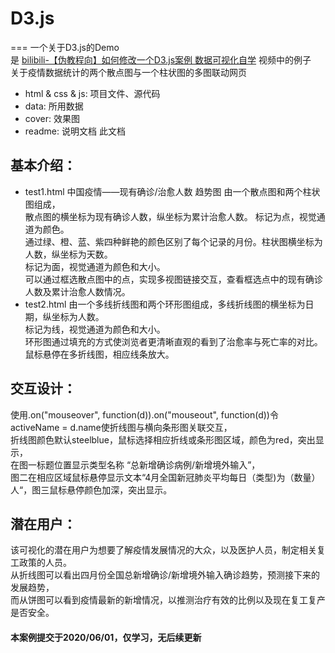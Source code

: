 # D3.js
===
一个关于D3.js的Demo  
是 [bilibili-【伪教程向】如何修改一个D3.js案例 数据可视化自学](https://www.bilibili.com/video/BV1Vv41167iX?spm_id_from=333.999.0.0) 视频中的例子  
关于疫情数据统计的两个散点图与一个柱状图的多图联动网页  

* html & css & js: 项目文件、源代码
* data: 所用数据
* cover: 效果图
* readme: 说明文档 此文档

基本介绍：
---
* test1.html 中国疫情——现有确诊/治愈人数 趋势图 由一个散点图和两个柱状图组成，  
散点图的横坐标为现有确诊人数，纵坐标为累计治愈人数。  标记为点，视觉通道为颜色。  
通过绿、橙、蓝、紫四种鲜艳的颜色区别了每个记录的月份。柱状图横坐标为人数，纵坐标为天数。  
标记为面，视觉通道为颜色和大小。    
可以通过框选散点图中的点，实现多视图链接交互，查看框选点中的现有确诊人数及累计治愈人数情况。  
* test2.html 由一个多线折线图和两个环形图组成，多线折线图的横坐标为日期，纵坐标为人数。  
标记为线，视觉通道为颜色和大小。  
环形图通过填充的方式使浏览者更清晰直观的看到了治愈率与死亡率的对比。鼠标悬停在多折线图，相应线条放大。  

交互设计：
---
使用.on("mouseover", function(d)).on("mouseout", function(d))令activeName = d.name使折线图与横向条形图关联交互，  
折线图颜色默认steelblue，鼠标选择相应折线或条形图区域，颜色为red，突出显示，  
在图一标题位置显示类型名称 “总新增确诊病例/新增境外输入”，  
图二在相应区域鼠标悬停显示文本“4月全国新冠肺炎平均每日（类型)为（数量）人“，图三鼠标悬停颜色加深，突出显示。  

潜在用户：
---
该可视化的潜在用户为想要了解疫情发展情况的大众，以及医护人员，制定相关复工政策的人员。  
从折线图可以看出四月份全国总新增确诊/新增境外输入确诊趋势，预测接下来的发展趋势，  
而从饼图可以看到疫情最新的新增情况，以推测治疗有效的比例以及现在复工复产是否安全。  

#### 本案例提交于2020/06/01，仅学习，无后续更新
